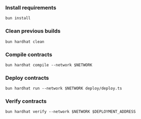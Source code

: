 ### Install requirements

```shell
bun install
```

### Clean previous builds

```shell
bun hardhat clean
```

### Compile contracts

```shell
bun hardhat compile --network $NETWORK
```

### Deploy contracts

```shell
bun hardhat run --network $NETWORK deploy/deploy.ts
```

### Verify contracts

```shell
bun hardhat verify --network $NETWORK $DEPLOYMENT_ADDRESS
```
